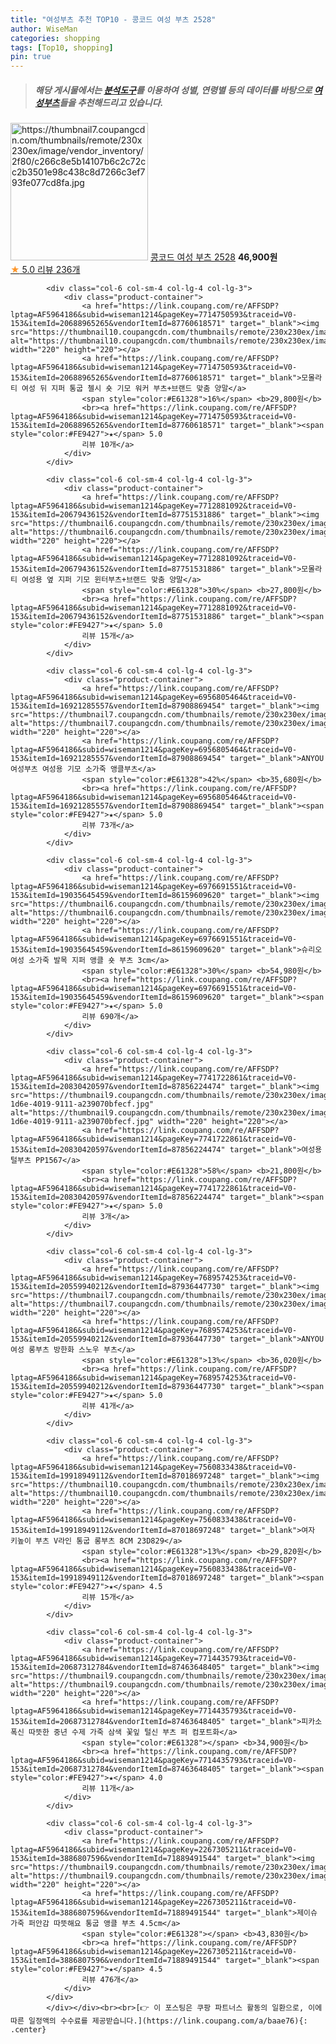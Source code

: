 ```yaml
---
title: "여성부츠 추천 TOP10 - 콩코드 여성 부츠 2528"
author: WiseMan
categories: shopping
tags: [Top10, shopping]
pin: true
---
```


> ##### 해당 게시물에서는 [**분석도구**](https://itemscout.io/)를 이용하여 **성별**, **연령별** 등의 데이터를 바탕으로 [**여성부츠**](https://link.coupang.com/a/baae76)들을 추천해드리고 있습니다.
<div class="container"><div class="row">
            <div class="col-6 col-sm-4 col-lg-4 col-lg-3">
                <div class="product-container">
                    <a href="https://link.coupang.com/re/AFFSDP?lptag=AF5964186&subid=wiseman1214&pageKey=6809320101&traceid=V0-153&itemId=15750685416&vendorItemId=83301287800" target="_blank"><img src="https://thumbnail7.coupangcdn.com/thumbnails/remote/230x230ex/image/vendor_inventory/2f80/c266c8e5b14107b6c2c72cc2b3501e98c438c8d7266c3ef793fe077cd8fa.jpg" alt="https://thumbnail7.coupangcdn.com/thumbnails/remote/230x230ex/image/vendor_inventory/2f80/c266c8e5b14107b6c2c72cc2b3501e98c438c8d7266c3ef793fe077cd8fa.jpg" width="220" height="220"></a>
                    <a href="https://link.coupang.com/re/AFFSDP?lptag=AF5964186&subid=wiseman1214&pageKey=6809320101&traceid=V0-153&itemId=15750685416&vendorItemId=83301287800" target="_blank">콩코드 여성 부츠 2528</a>
                    <span style="color:#E61328"></span> <b>46,900원</b>
                    <br><a href="https://link.coupang.com/re/AFFSDP?lptag=AF5964186&subid=wiseman1214&pageKey=6809320101&traceid=V0-153&itemId=15750685416&vendorItemId=83301287800" target="_blank"><span style="color:#FE9427">★</span> 5.0
                    리뷰 236개</a>
                </div>
            </div>
            
            <div class="col-6 col-sm-4 col-lg-4 col-lg-3">
                <div class="product-container">
                    <a href="https://link.coupang.com/re/AFFSDP?lptag=AF5964186&subid=wiseman1214&pageKey=7714750593&traceid=V0-153&itemId=20688965265&vendorItemId=87760618571" target="_blank"><img src="https://thumbnail10.coupangcdn.com/thumbnails/remote/230x230ex/image/vendor_inventory/ff98/9109c5718466583da448a2cf45054c7a2afd21e999c83ce023a186b9004a.jpeg" alt="https://thumbnail10.coupangcdn.com/thumbnails/remote/230x230ex/image/vendor_inventory/ff98/9109c5718466583da448a2cf45054c7a2afd21e999c83ce023a186b9004a.jpeg" width="220" height="220"></a>
                    <a href="https://link.coupang.com/re/AFFSDP?lptag=AF5964186&subid=wiseman1214&pageKey=7714750593&traceid=V0-153&itemId=20688965265&vendorItemId=87760618571" target="_blank">모몰라티 여성 뒤 지퍼 통굽 첼시 숏 기모 워커 부츠+브랜드 맞춤 양말</a>
                    <span style="color:#E61328">16%</span> <b>29,800원</b>
                    <br><a href="https://link.coupang.com/re/AFFSDP?lptag=AF5964186&subid=wiseman1214&pageKey=7714750593&traceid=V0-153&itemId=20688965265&vendorItemId=87760618571" target="_blank"><span style="color:#FE9427">★</span> 5.0
                    리뷰 10개</a>
                </div>
            </div>
            
            <div class="col-6 col-sm-4 col-lg-4 col-lg-3">
                <div class="product-container">
                    <a href="https://link.coupang.com/re/AFFSDP?lptag=AF5964186&subid=wiseman1214&pageKey=7712881092&traceid=V0-153&itemId=20679436152&vendorItemId=87751531886" target="_blank"><img src="https://thumbnail6.coupangcdn.com/thumbnails/remote/230x230ex/image/vendor_inventory/1484/87ee823f4ad79b28e23daa00a6f6e01d7381137f64455b584c5c19323803.jpeg" alt="https://thumbnail6.coupangcdn.com/thumbnails/remote/230x230ex/image/vendor_inventory/1484/87ee823f4ad79b28e23daa00a6f6e01d7381137f64455b584c5c19323803.jpeg" width="220" height="220"></a>
                    <a href="https://link.coupang.com/re/AFFSDP?lptag=AF5964186&subid=wiseman1214&pageKey=7712881092&traceid=V0-153&itemId=20679436152&vendorItemId=87751531886" target="_blank">모몰라티 여성용 옆 지퍼 기모 윈터부츠+브랜드 맞춤 양말</a>
                    <span style="color:#E61328">30%</span> <b>27,800원</b>
                    <br><a href="https://link.coupang.com/re/AFFSDP?lptag=AF5964186&subid=wiseman1214&pageKey=7712881092&traceid=V0-153&itemId=20679436152&vendorItemId=87751531886" target="_blank"><span style="color:#FE9427">★</span> 5.0
                    리뷰 15개</a>
                </div>
            </div>
            
            <div class="col-6 col-sm-4 col-lg-4 col-lg-3">
                <div class="product-container">
                    <a href="https://link.coupang.com/re/AFFSDP?lptag=AF5964186&subid=wiseman1214&pageKey=6956805464&traceid=V0-153&itemId=16921285557&vendorItemId=87908869454" target="_blank"><img src="https://thumbnail7.coupangcdn.com/thumbnails/remote/230x230ex/image/vendor_inventory/6f47/47b2bdf6e218327092e80318cb9e9fd55a82ba1fa7a5e93a4a97461df125.png" alt="https://thumbnail7.coupangcdn.com/thumbnails/remote/230x230ex/image/vendor_inventory/6f47/47b2bdf6e218327092e80318cb9e9fd55a82ba1fa7a5e93a4a97461df125.png" width="220" height="220"></a>
                    <a href="https://link.coupang.com/re/AFFSDP?lptag=AF5964186&subid=wiseman1214&pageKey=6956805464&traceid=V0-153&itemId=16921285557&vendorItemId=87908869454" target="_blank">ANYOU 여성부츠 여성용 기모 소가죽 앵클부츠</a>
                    <span style="color:#E61328">42%</span> <b>35,680원</b>
                    <br><a href="https://link.coupang.com/re/AFFSDP?lptag=AF5964186&subid=wiseman1214&pageKey=6956805464&traceid=V0-153&itemId=16921285557&vendorItemId=87908869454" target="_blank"><span style="color:#FE9427">★</span> 5.0
                    리뷰 73개</a>
                </div>
            </div>
            
            <div class="col-6 col-sm-4 col-lg-4 col-lg-3">
                <div class="product-container">
                    <a href="https://link.coupang.com/re/AFFSDP?lptag=AF5964186&subid=wiseman1214&pageKey=6976691551&traceid=V0-153&itemId=19035645459&vendorItemId=86159609620" target="_blank"><img src="https://thumbnail6.coupangcdn.com/thumbnails/remote/230x230ex/image/vendor_inventory/780d/811b88789f8092f35e7150e168bfe1bd1495740c9a839e5b0fc2decdb6b5.jpg" alt="https://thumbnail6.coupangcdn.com/thumbnails/remote/230x230ex/image/vendor_inventory/780d/811b88789f8092f35e7150e168bfe1bd1495740c9a839e5b0fc2decdb6b5.jpg" width="220" height="220"></a>
                    <a href="https://link.coupang.com/re/AFFSDP?lptag=AF5964186&subid=wiseman1214&pageKey=6976691551&traceid=V0-153&itemId=19035645459&vendorItemId=86159609620" target="_blank">슈리오 여성 소가죽 발목 지퍼 앵클 숏 부츠 3cm</a>
                    <span style="color:#E61328">30%</span> <b>54,980원</b>
                    <br><a href="https://link.coupang.com/re/AFFSDP?lptag=AF5964186&subid=wiseman1214&pageKey=6976691551&traceid=V0-153&itemId=19035645459&vendorItemId=86159609620" target="_blank"><span style="color:#FE9427">★</span> 5.0
                    리뷰 690개</a>
                </div>
            </div>
            
            <div class="col-6 col-sm-4 col-lg-4 col-lg-3">
                <div class="product-container">
                    <a href="https://link.coupang.com/re/AFFSDP?lptag=AF5964186&subid=wiseman1214&pageKey=7741722861&traceid=V0-153&itemId=20830420597&vendorItemId=87856224474" target="_blank"><img src="https://thumbnail9.coupangcdn.com/thumbnails/remote/230x230ex/image/retail/images/2023/11/22/17/6/0d26f0cd-1d6e-4019-9111-a239070bfecf.jpg" alt="https://thumbnail9.coupangcdn.com/thumbnails/remote/230x230ex/image/retail/images/2023/11/22/17/6/0d26f0cd-1d6e-4019-9111-a239070bfecf.jpg" width="220" height="220"></a>
                    <a href="https://link.coupang.com/re/AFFSDP?lptag=AF5964186&subid=wiseman1214&pageKey=7741722861&traceid=V0-153&itemId=20830420597&vendorItemId=87856224474" target="_blank">여성용 털부츠 PP1567</a>
                    <span style="color:#E61328">58%</span> <b>21,800원</b>
                    <br><a href="https://link.coupang.com/re/AFFSDP?lptag=AF5964186&subid=wiseman1214&pageKey=7741722861&traceid=V0-153&itemId=20830420597&vendorItemId=87856224474" target="_blank"><span style="color:#FE9427">★</span> 5.0
                    리뷰 3개</a>
                </div>
            </div>
            
            <div class="col-6 col-sm-4 col-lg-4 col-lg-3">
                <div class="product-container">
                    <a href="https://link.coupang.com/re/AFFSDP?lptag=AF5964186&subid=wiseman1214&pageKey=7689574253&traceid=V0-153&itemId=20559940212&vendorItemId=87936447730" target="_blank"><img src="https://thumbnail7.coupangcdn.com/thumbnails/remote/230x230ex/image/vendor_inventory/8670/5176c87b298003a444babc07e4a9ba34e0ef42b06602716d876d623154e5.jpg" alt="https://thumbnail7.coupangcdn.com/thumbnails/remote/230x230ex/image/vendor_inventory/8670/5176c87b298003a444babc07e4a9ba34e0ef42b06602716d876d623154e5.jpg" width="220" height="220"></a>
                    <a href="https://link.coupang.com/re/AFFSDP?lptag=AF5964186&subid=wiseman1214&pageKey=7689574253&traceid=V0-153&itemId=20559940212&vendorItemId=87936447730" target="_blank">ANYOU 여성 롱부츠 방한화 스노우 부츠</a>
                    <span style="color:#E61328">13%</span> <b>36,020원</b>
                    <br><a href="https://link.coupang.com/re/AFFSDP?lptag=AF5964186&subid=wiseman1214&pageKey=7689574253&traceid=V0-153&itemId=20559940212&vendorItemId=87936447730" target="_blank"><span style="color:#FE9427">★</span> 5.0
                    리뷰 41개</a>
                </div>
            </div>
            
            <div class="col-6 col-sm-4 col-lg-4 col-lg-3">
                <div class="product-container">
                    <a href="https://link.coupang.com/re/AFFSDP?lptag=AF5964186&subid=wiseman1214&pageKey=7560833438&traceid=V0-153&itemId=19918949112&vendorItemId=87018697248" target="_blank"><img src="https://thumbnail10.coupangcdn.com/thumbnails/remote/230x230ex/image/vendor_inventory/e215/1fb0c3b1d16deff8cd7a6db73920a9dc694f63024ebbe68b60a11f982a67.png" alt="https://thumbnail10.coupangcdn.com/thumbnails/remote/230x230ex/image/vendor_inventory/e215/1fb0c3b1d16deff8cd7a6db73920a9dc694f63024ebbe68b60a11f982a67.png" width="220" height="220"></a>
                    <a href="https://link.coupang.com/re/AFFSDP?lptag=AF5964186&subid=wiseman1214&pageKey=7560833438&traceid=V0-153&itemId=19918949112&vendorItemId=87018697248" target="_blank">여자 키높이 부츠 V라인 통굽 롱부츠 8CM 23D829</a>
                    <span style="color:#E61328">13%</span> <b>29,820원</b>
                    <br><a href="https://link.coupang.com/re/AFFSDP?lptag=AF5964186&subid=wiseman1214&pageKey=7560833438&traceid=V0-153&itemId=19918949112&vendorItemId=87018697248" target="_blank"><span style="color:#FE9427">★</span> 4.5
                    리뷰 15개</a>
                </div>
            </div>
            
            <div class="col-6 col-sm-4 col-lg-4 col-lg-3">
                <div class="product-container">
                    <a href="https://link.coupang.com/re/AFFSDP?lptag=AF5964186&subid=wiseman1214&pageKey=7714435793&traceid=V0-153&itemId=20687312784&vendorItemId=87463648405" target="_blank"><img src="https://thumbnail9.coupangcdn.com/thumbnails/remote/230x230ex/image/vendor_inventory/6302/44510c7e05c82bf2b660d28b3b699d109296a934ba9927c99b599676bac2.jpg" alt="https://thumbnail9.coupangcdn.com/thumbnails/remote/230x230ex/image/vendor_inventory/6302/44510c7e05c82bf2b660d28b3b699d109296a934ba9927c99b599676bac2.jpg" width="220" height="220"></a>
                    <a href="https://link.coupang.com/re/AFFSDP?lptag=AF5964186&subid=wiseman1214&pageKey=7714435793&traceid=V0-153&itemId=20687312784&vendorItemId=87463648405" target="_blank">피카소 폭신 따뜻한 중년 수제 가죽 삼색 꽃잎 털신 부츠 퍼 컴포트화</a>
                    <span style="color:#E61328"></span> <b>34,900원</b>
                    <br><a href="https://link.coupang.com/re/AFFSDP?lptag=AF5964186&subid=wiseman1214&pageKey=7714435793&traceid=V0-153&itemId=20687312784&vendorItemId=87463648405" target="_blank"><span style="color:#FE9427">★</span> 4.0
                    리뷰 11개</a>
                </div>
            </div>
            
            <div class="col-6 col-sm-4 col-lg-4 col-lg-3">
                <div class="product-container">
                    <a href="https://link.coupang.com/re/AFFSDP?lptag=AF5964186&subid=wiseman1214&pageKey=2267305211&traceid=V0-153&itemId=3886807596&vendorItemId=71889491544" target="_blank"><img src="https://thumbnail9.coupangcdn.com/thumbnails/remote/230x230ex/image/vendor_inventory/8371/1fcaeb4dcc8746a04033e9d455f222f69d81065e8ef25a62229844d420b8.jpg" alt="https://thumbnail9.coupangcdn.com/thumbnails/remote/230x230ex/image/vendor_inventory/8371/1fcaeb4dcc8746a04033e9d455f222f69d81065e8ef25a62229844d420b8.jpg" width="220" height="220"></a>
                    <a href="https://link.coupang.com/re/AFFSDP?lptag=AF5964186&subid=wiseman1214&pageKey=2267305211&traceid=V0-153&itemId=3886807596&vendorItemId=71889491544" target="_blank">제이슈 가죽 퍼안감 따뜻해요 통굽 앵클 부츠 4.5cm</a>
                    <span style="color:#E61328"></span> <b>43,830원</b>
                    <br><a href="https://link.coupang.com/re/AFFSDP?lptag=AF5964186&subid=wiseman1214&pageKey=2267305211&traceid=V0-153&itemId=3886807596&vendorItemId=71889491544" target="_blank"><span style="color:#FE9427">★</span> 4.5
                    리뷰 476개</a>
                </div>
            </div>
            </div></div><br><br>[👉 이 포스팅은 쿠팡 파트너스 활동의 일환으로, 이에 따른 일정액의 수수료를 제공받습니다.](https://link.coupang.com/a/baae76){: .center}